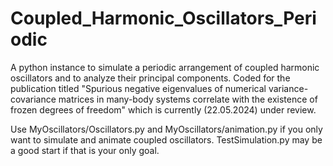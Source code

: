# Coupled_Harmonic_Oscillators_Periodic
A python instance to simulate a periodic arrangement of coupled harmonic oscillators and to analyze
their principal components. Coded for the publication titled
"Spurious negative eigenvalues of numerical variance-covariance matrices in
many-body systems correlate with the existence of frozen degrees of freedom"
which is currently (22.05.2024) under review.

Use MyOscillators/Oscillators.py and MyOscillators/animation.py if you only want to simulate and animate
coupled oscillators. TestSimulation.py may be a good start if that is your only goal.
